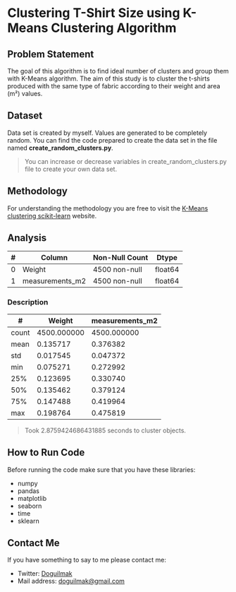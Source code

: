 # Clustering T-Shirt Size using K-Means Clustering Algorithm

## Problem Statement

The goal of this algorithm is to find ideal number of clusters and group them with K-Means algorithm. The aim of this study is to cluster the t-shirts produced with the same type of fabric according to their weight and area (m²) values.

## Dataset

Data set is created by myself. Values ​​are generated to be completely random. You can find the code prepared to create the data set in the file named **create_random_clusters.py**.

> You can increase or decrease variables in create_random_clusters.py file to create your own data set.

## Methodology

For understanding the methodology you are free to visit the [K-Means clustering scikit-learn](https://scikit-learn.org/stable/modules/clustering.html)  website.

## Analysis

| # | Column | Non-Null Count | Dtype |
|--|--|--|--|
| 0 | Weight | 4500 non-null | float64
| 1 | measurements_m2 | 4500 non-null | float64

### Description

 #| Weight | measurements_m2 |
|--|--|--|
| count | 4500.000000 | 4500.000000 
| mean |  0.135717 | 0.376382
| std | 0.017545 | 0.047372 
| min | 0.075271 | 0.272992 
| 25% | 0.123695 | 0.330740 
| 50% | 0.135462 | 0.379124 
| 75% | 0.147488 | 0.419964 
| max | 0.198764 | 0.475819

> Took 2.8759424686431885 seconds to cluster objects.

## How to Run Code

Before running the code make sure that you have these libraries:

 - numpy 
 - pandas 
 - matplotlib
 - seaborn
 - time
 - sklearn
    
## Contact Me

If you have something to say to me please contact me: 

 - Twitter: [Doguilmak](https://twitter.com/Doguilmak)
 - Mail address: doguilmak@gmail.com
